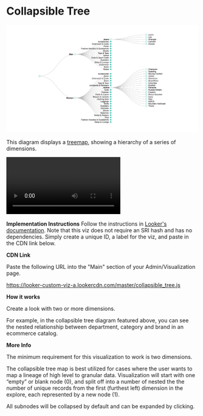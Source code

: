 #  Collapsible Tree

![](collapsible-tree.png)

This diagram displays a [treemap](https://en.wikipedia.org/wiki/Tree_structure), showing a hierarchy of a series of dimensions.

![](collapsible-tree.mov)

**Implementation Instructions**
Follow the instructions in [Looker's documentation](https://docs.looker.com/admin-options/platform/visualizations). Note that this viz does not require an SRI hash and has no dependencies. Simply create a unique ID, a label for the viz, and paste in the CDN link below.

**CDN Link** 

Paste the following URL into the "Main" section of your Admin/Visualization page. 

https://looker-custom-viz-a.lookercdn.com/master/collapsible_tree.js

**How it works**

Create a look with two or more dimensions.

For example, in the collapsible tree diagram featured above, you can see the nested relationship between department, category and brand in an ecommerce catalog.

**More Info**

The minimum requirement for this visualization to work is two dimensions.

The collapsible tree map is best utilized for cases where the user wants to map a lineage of high level to granular data. Visualization will start with one “empty” or blank node (0), and split off into a number of nested the the number of unique records from the first (furthest left) dimension in the explore, each represented by a new node (1).

All subnodes will be collapsed by default and can be expanded by clicking.

